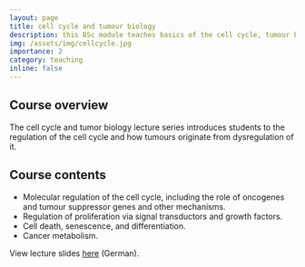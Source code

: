 ```yaml
---
layout: page
title: cell cycle and tumour biology
description: this BSc module teaches basics of the cell cycle, tumour biology, and carcinogenesis
img: /assets/img/cellcycle.jpg
importance: 2
category: teaching
inline: false
---
```


## Course overview

The cell cycle and tumor biology lecture series introduces students to the regulation of the cell cycle and how tumours originate from dysregulation of it.

## Course contents

* Molecular regulation of the cell cycle, including the role of oncogenes and tumour suppressor genes and other mechanisms. 
* Regulation of proliferation via signal transductors and growth factors.
* Cell death, senescence, and differentiation. 
* Cancer metabolism.

View lecture slides [here](https://prezi.com/view/UChH5WMFfrBIb9ciLgUy/) (German).